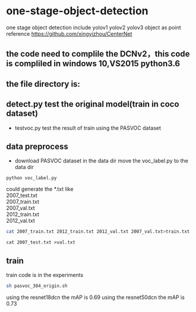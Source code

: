 # one-stage-object-detection
one stage object detection include yolov1 yolov2 yolov3 object as point
reference https://github.com/xingyizhou/CenterNet


## the code need to complile the DCNv2，this code is compliled in windows 10,VS2015 python3.6
## the file directory is:


## detect.py test the original model(train in coco dataset)
* testvoc.py test the result of train using the PASVOC dataset
## data preprocess
* download PASVOC dataset in the data dir
move the voc_label.py to the data dir
```
python voc_label.py
```
could generate the *.txt like   
   2007_test.txt  
   2007_train.txt  
   2007_val.txt  
   2012_train.txt  
   2012_val.txt 
```sh
cat 2007_train.txt 2012_train.txt 2012_val.txt 2007_val.txt>train.txt
```

```
cat 2007_test.txt >val.txt 
```

## train
train code is in the experiments
```sh
sh pasvoc_384_origin.sh
```
using the resnet18dcn the mAP is 0.69
using the resnet50dcn the mAP is 0.73